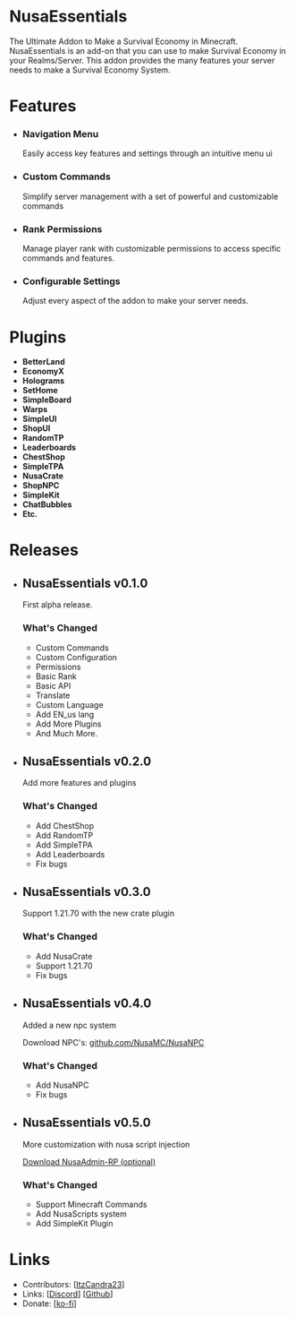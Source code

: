 # NusaEssentials

The Ultimate Addon to Make a Survival Economy in Minecraft. NusaEssentials is an add-on that you can use to make Survival Economy in your Realms/Server. This addon provides the many features your server needs to make a Survival Economy System.

# Features

- ### Navigation Menu
    Easily access key features and settings through an intuitive menu ui

- ### Custom Commands
    Simplify server management with a set of powerful and customizable commands

<!-- - ### Plugin System
    Much more features with plugins and you can create your own. Enable or disable them in-game. -->

- ### Rank Permissions
    Manage player rank with customizable permissions to access specific commands and features.

<!-- - ### Translate / Custom Language
    It supports custom add-on language and makes localizing your server for a global audience easy. -->

- ### Configurable Settings
    Adjust every aspect of the addon to make your server needs.

# Plugins
- **BetterLand**
- **EconomyX**
- **Holograms**
- **SetHome**
- **SimpleBoard**
- **Warps**
- **SimpleUI**
- **ShopUI**
- **RandomTP**
- **Leaderboards**
- **ChestShop**
- **SimpleTPA**
- **NusaCrate**
- **ShopNPC**
- **SimpleKit**
- **ChatBubbles**
- **Etc.**

# Releases

- ## NusaEssentials v0.1.0

    First alpha release.

    ### **What's Changed**
    - Custom Commands
    - Custom Configuration
    - Permissions
    - Basic Rank
    - Basic API
    - Translate
    - Custom Language
    - Add EN_us lang
    - Add More Plugins
    - And Much More.

- ## NusaEssentials v0.2.0
    Add more features and plugins

    ### **What's Changed**
    - Add ChestShop
    - Add RandomTP
    - Add SimpleTPA
    - Add Leaderboards
    - Fix bugs

- ## NusaEssentials v0.3.0
    Support 1.21.70 with the new crate plugin

    ### **What's Changed**
    - Add NusaCrate
    - Support 1.21.70
    - Fix bugs

- ## NusaEssentials v0.4.0
    Added a new npc system

    Download NPC's: [github.com/NusaMC/NusaNPC](https://github.com/NusaMC/NusaNPC/releases)

    ### **What's Changed**
    - Add NusaNPC
    - Fix bugs

- ## NusaEssentials v0.5.0
    More customization with nusa script injection

    [Download NusaAdmin-RP (optional)](https://github.com/NusaMC/NusaAdmin-RP/releases)

    ### **What's Changed**
    - Support Minecraft Commands
    - Add NusaScripts system
    - Add SimpleKit Plugin

# Links

- Contributors: [[ItzCandra23](https://github.com/ItzCandra23)]
- Links: [[Discord](https://discord.gg/naRZ8tE3yC)] [[Github](https://github.com/NusaMC/NusaEssentials)]
- Donate: [[ko-fi](https://ko-fi.com/itzcandra23)]
